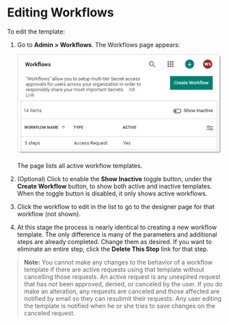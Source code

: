 [title]: # (Editing Workflows)
[tags]: # (Workflow)
[priority]: # (1000)

# Editing Workflows

To edit the template:

1. Go to **Admin > Workflows**. The Workflows page appears:

   ![image-20210310100523134](../accessing-the-workflow-designer/images/image-20210310100523134.png)

   The page lists all active workflow templates.

1. (Optional) Click to enable the **Show Inactive** toggle button, under the **Create Workflow** button, to show both active and inactive templates. When the toggle button is disabled, it only shows active workflows.

1. Click the workflow to edit in the list to go to the designer page for that workflow (not shown).

1. At this stage the process is nearly identical to creating a new workflow template. The only difference is many of the parameters and additional steps are already completed. Change them as desired. If you want to eliminate an entire step, click the **Delete This Step** link for that step.

> **Note:** You cannot make any changes to the behavior of a workflow template if there are active requests using that template without cancelling those requests. An active request is any unexpired request that has not been approved, denied, or canceled by the user. If you do make an alteration, any requests are canceled and those affected are notified by email so they can resubmit their requests. Any user editing the template is notified when he or she tries to save changes on the canceled request.

